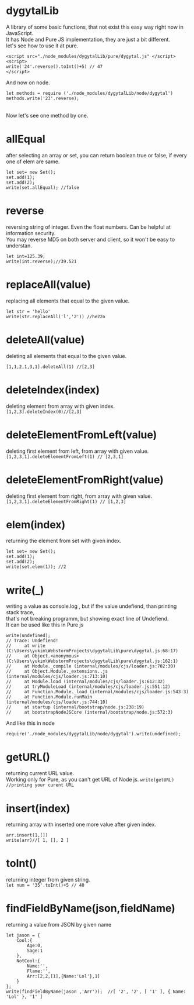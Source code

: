 # dygytalLib
A library of some basic functions, that not exist this easy way right now in JavaScript. <br>
It has Node and Pure JS implementation, they are just a bit different. <br>
let's see how to use it at pure.<br>
```
<script src="./node_modules/dygytalLib/pure/dygytal.js" </script> 
<script> 
write('24'.reverse().toInt()+5) // 47 
</script> 
```
And now on node. <br>
```
let methods = require ('./node_modules/dygytalLib/node/dygytal')
methods.write('23'.reverse);
```
<br>
Now let's see one method by one. <br>

# allEqual <br>
after selecting an array or set, you can return boolean true or false, if every one of elem are same. <br>
```
let set= new Set();
set.add(1);
set.add(2);
write(set.allEqual); //false
```

# reverse <br>
reversing string of integer. Even the float numbers. Can be helpful at information security.<br> 
You may reverse MD5 on both server and client, so it won't be easy to understan.<br>
```
let int=125.39;
write(int.reverse);//39.521
```

# replaceAll(value) <br>
replacing all elements that equal to the given value.<br>
```
let str = 'hello'
write(str.replaceAll('l','2')) //he22o
```

# deleteAll(value) <br>
deleting all elements that equal to the given value.<br>
```
[1,1,2,1,3,1].deleteAll(1) //[2,3]
```

# deleteIndex(index) <br>
deleting element from array with given index. <br>
```[1,2,3].deleteIndex(0)//[2,3] ```

# deleteElementFromLeft(value) <br>
deleting first element from left, from array with given value. <br>
```[1,2,3,1].deleteElementFromLeft(1) // [2,3,1] ```

# deleteElementFromRight(value) <br>
deleting first element from right, from array with given value. <br>
```[1,2,3,1].deleteElementFromRight(1) // [1,2,3] ```

# elem(index) <br>
returning the element from set with given index. <br>
```
let set= new Set();
set.add(1);
set.add(2);
write(set.elem(1)); //2
```
# write(_) <br>
writing a value as console.log , but if the value undefiend, than printing stack trace, <br>
that's not breaking programm, but showing exact line of Undefiend. <br> It can be used like this in Pure js
```
write(undefined);
// Trace: Undefiend!
//     at write (C:\Users\yukim\WebstormProjects\dygytalLib\pure\dygytal.js:68:17)
//     at Object.<anonymous> (C:\Users\yukim\WebstormProjects\dygytalLib\pure\dygytal.js:162:1)
//     at Module._compile (internal/modules/cjs/loader.js:702:30)
//     at Object.Module._extensions..js (internal/modules/cjs/loader.js:713:10)
//     at Module.load (internal/modules/cjs/loader.js:612:32)
//     at tryModuleLoad (internal/modules/cjs/loader.js:551:12)
//     at Function.Module._load (internal/modules/cjs/loader.js:543:3)
//     at Function.Module.runMain (internal/modules/cjs/loader.js:744:10)
//     at startup (internal/bootstrap/node.js:238:19)
//     at bootstrapNodeJSCore (internal/bootstrap/node.js:572:3)
```
And like this in node
```
require('./node_modules/dygytalLib/node/dygytal').write(undefined);
```

# getURL() <br>
returning current URL value. <br> Working only for Pure, as you can't get URL of Node js.
```write(getURL) //printing your curent URL```


# insert(index) <br>
returning array with inserted one more value after given index. <br>
```let arr = [1,2]
arr.insert(1,[])
write(arr)//[ 1, [], 2 ]
```

# toInt() <br>
returning integer from given string. <br>
``` let num = '35'.toInt()+5 // 40 ```
# findFieldByName(json,fieldName) <br>
returning a  value from JSON by given name<br>
```
let jason = {
    Cool:{
        Age:0,
        Sage:1
    },
    NotCool:{
        Name:'',
        Flame:'',
        Arr:[2,2,[1],{Name:'Lol'},1]
    }
};
write(findFieldByName(jason ,'Arr'));  //[ '2', '2', [ '1' ], { Name: 'Lol' }, '1' ]
```
